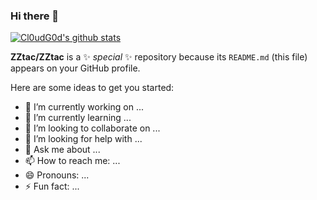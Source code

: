### Hi there 👋
[![Cl0udG0d's github stats](https://github-readme-stats.vercel.app/api?username=ZZtac)](https://github.com/anuraghazra/github-readme-stats)

**ZZtac/ZZtac** is a ✨ _special_ ✨ repository because its `README.md` (this file) appears on your GitHub profile.

Here are some ideas to get you started:

- 🔭 I’m currently working on ...
- 🌱 I’m currently learning ...
- 👯 I’m looking to collaborate on ...
- 🤔 I’m looking for help with ...
- 💬 Ask me about ...
- 📫 How to reach me: ...
- 😄 Pronouns: ...
- ⚡ Fun fact: ...

